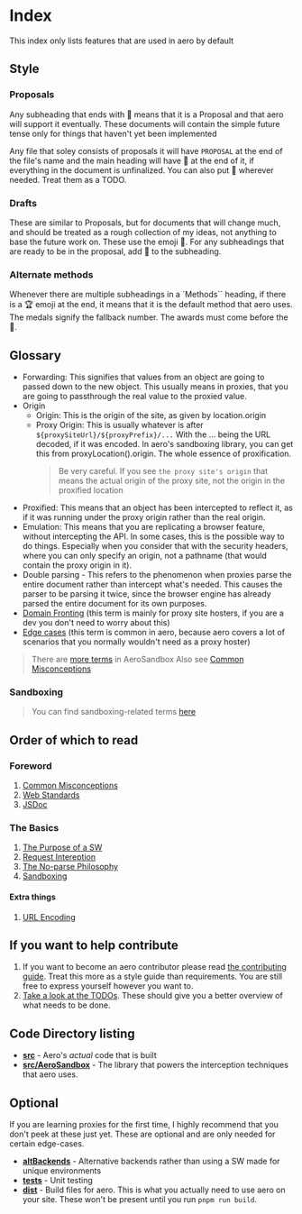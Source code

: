 # Index

This index only lists features that are used in aero by default

## Style

### Proposals

Any subheading that ends with 🧪 means that it is a Proposal and that aero will support it eventually. These documents will contain the simple future tense only for things that haven't yet been implemented

Any file that soley consists of proposals it will have `PROPOSAL` at the end of the file's name and the main heading will have 🧪 at the end of it, if everything in the document is unfinalized. You can also put 🧪 wherever needed. Treat them as a TODO.

### Drafts

These are similar to Proposals, but for documents that will change much, and should be treated as a rough collection of my ideas, not anything to base the future work on. These use the emoji 📝. For any subheadings that are ready to be in the proposal, add 🧪 to the subheading.

### Alternate methods

Whenever there are multiple subheadings in a `Methods`` heading, if there is a 🏆 emoji at the end, it means that it is the default method that aero uses. The medals signify the fallback number. The awards must come before the 🧪.

## Glossary

- Forwarding: This signifies that values from an object are going to passed down to the new object. This usually means in proxies, that you are going to passthrough the real value to the proxied value.
- Origin
  - Origin: This is the origin of the site, as given by location.origin
  - Proxy Origin: This is usually whatever is after `${proxySiteUrl}/${proxyPrefix}/...` With the ... being the URL decoded, if it was encoded. In aero's sandboxing library, you can get this from proxyLocation().origin. The whole essence of proxification.
    > Be very careful. If you see `the proxy site's origin` that means the actual origin of the proxy site, not the origin in the proxified location
- Proxified: This means that an object has been intercepted to reflect it, as if it was running under the proxy origin rather than the real origin.
- Emulation: This means that you are replicating a browser feature, without intercepting the API. In some cases, this is the possible way to do things. Especially when you consider that with the security headers, where you can only specify an origin, not a pathname (that would contain the proxy origin in it).
- Double parsing - This refers to the phenomenon when proxies parse the entire document rather than intercept what's needed. This causes the parser to be parsing it twice, since the browser engine has already parsed the entire document for its own purposes.
- [Domain Fronting](./Domain%20Fronting.md#DomainFronting) (this term is mainly for proxy site hosters, if you are a dev you don't need to worry about this)
- [Edge cases](https://en.wikipedia.org/wiki/Edge_case) (this term is common in aero, because aero covers a lot of scenarios that you normally wouldn't need as a proxy hoster)

> There are [more terms](../../src/AeroSandbox/docs/Index.md#glossary) in AeroSandbox
> Also see [Common Misconceptions](./Common%20Misconceptions.md)

### Sandboxing

> You can find sandboxing-related terms [here](../../src/AeroSandbox/docs/Index.md#glossary)

## Order of which to read

### Foreword

1. [Common Misconceptions](./Common%20Misconceptions.md)
2. [Web Standards](./Web%20Standards.md)
3. [JSDoc](./JSDoc.md)

### The Basics

1. [The Purpose of a SW](./The%20Purpose%20of%20a%20SW.md)
2. [Request Intereption](./Request%20Interception.md)
3. [The No-parse Philosophy](./The%20No-parse%20Philosophy.md)
4. [Sandboxing](../../src/AeroSandbox/Index.md)

#### Extra things

1. [URL Encoding](./URL%20Encoding.md)

## If you want to help contribute

1. If you want to become an aero contributor please read [the contributing guide](./docs/CONTRIBUTING.md). Treat this more as a style guide than requirements. You are still free to express yourself however you want to.
2. [Take a look at the TODOs](TODO.md). These should give you a better overview of what needs to be done.

## Code Directory listing

- **[src](./src)** - Aero's _actual_ code that is built
- **[src/AeroSandbox](../../src/AeroSandbox/)** - The library that powers the interception techniques that aero uses.

## Optional

If you are learning proxies for the first time, I highly recommend that you don't peek at these just yet. These are optional and are only needed for certain edge-cases.

- **[altBackends](../../src/altBackends)** - Alternative backends rather than using a SW made for unique environments
- **[tests](../../tests/)** - Unit testing
- **[dist](../../dist)** - Build files for aero. This is what you actually need to use aero on your site. These won't be present until you run `pnpm run build`.
